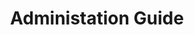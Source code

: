 ---
title: Administation Guide
description: About the Documentation, Getting Help, First Steps, and more.
docurl: administration-guide/
---